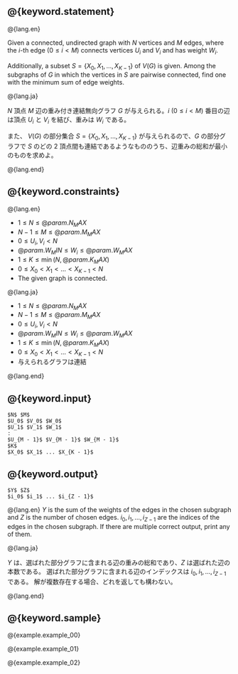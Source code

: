 ## @{keyword.statement}

@{lang.en}

Given a connected, undirected graph with $N$ vertices and $M$ edges, where the $i$-th edge $(0 \le i < M)$ connects vertices $U_i$ and $V_i$ and has weight $W_i$.

Additionally, a subset $S = \{X_0, X_1, \ldots, X_{K - 1}\}$ of $V(G)$ is given. Among the subgraphs of $G$ in which the vertices in $S$ are pairwise connected, find one with the minimum sum of edge weights.

@{lang.ja}

$N$ 頂点 $M$ 辺の重み付き連結無向グラフ $G$ が与えられる。$i$ $(0 \le i < M)$ 番目の辺は頂点 $U_i$ と $V_i$ を結び、重みは $W_i$ である。

また、 $V(G)$ の部分集合 $S = \{X_0, X_1, \ldots, X_{K-1}\}$ が与えられるので、$G$ の部分グラフで $S$ のどの 2 頂点間も連結であるようなもののうち、辺重みの総和が最小のものを求めよ。

@{lang.end}

## @{keyword.constraints}

@{lang.en} 

- $1 \leq N \leq @{param.N_MAX}$
- $N - 1 \leq M \leq @{param.M_MAX}$
- $0 \leq U_i, V_i < N$
- $@{param.W_MIN} \leq W_i \leq @{param.W_MAX}$
- $1 \leq K \leq \min(N, @{param.K_MAX})$
- $0 \le X_0 < X_1 < \ldots < X_{K - 1} < N$
- The given graph is connected. 

@{lang.ja}

- $1 \leq N \leq @{param.N_MAX}$
- $N - 1 \leq M \leq @{param.M_MAX}$
- $0 \leq U_i, V_i < N$
- $@{param.W_MIN} \leq W_i \leq @{param.W_MAX}$
- $1 \leq K \leq \min(N, @{param.K_MAX})$
- $0 \le X_0 < X_1 < \ldots < X_{K - 1} < N$
- 与えられるグラフは連結

@{lang.end}

## @{keyword.input}

~~~
$N$ $M$
$U_0$ $V_0$ $W_0$
$U_1$ $V_1$ $W_1$
:
$U_{M - 1}$ $V_{M - 1}$ $W_{M - 1}$
$K$
$X_0$ $X_1$ ... $X_{K - 1}$
~~~

## @{keyword.output}

~~~
$Y$ $Z$
$i_0$ $i_1$ ... $i_{Z - 1}$
~~~

@{lang.en}
$Y$ is the sum of the weights of the edges in the chosen subgraph and $Z$ is the number of chosen edges. $i_0, i_1, \ldots, i_{Z - 1}$ are the indices of the edges in the chosen subgraph.
If there are multiple correct output, print any of them.

@{lang.ja}

$Y$ は、選ばれた部分グラフに含まれる辺の重みの総和であり、$Z$ は選ばれた辺の本数である。
選ばれた部分グラフに含まれる辺のインデックスは $i_0, i_1, \ldots, i_{Z - 1}$ である。
解が複数存在する場合、どれを返しても構わない。

@{lang.end}

## @{keyword.sample}

@{example.example_00}

@{example.example_01}

@{example.example_02}


